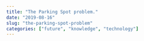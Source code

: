 ```yaml
---
title: "The Parking Spot problem."
date: "2019-08-16"
slug: "the-parking-spot-problem"
categories: ["future", "knowledge", "technology"]
---
```



